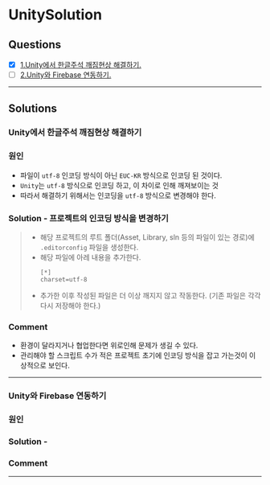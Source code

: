 # UnitySolution
## Questions
- [x] [1.Unity에서 한글주석 깨짐현상 해결하기.](#unity에서-한글주석-깨짐현상-해결하기)
- [ ] [2.Unity와 Firebase 연동하기.]()
*****
## Solutions
### Unity에서 한글주석 깨짐현상 해결하기
### 원인
- 파일이 ```utf-8``` 인코딩 방식이 아닌 ```EUC-KR``` 방식으로 인코딩 된 것이다.
- ```Unity```는 ```utf-8``` 방식으로 인코딩 하고, 이 차이로 인해 깨져보이는 것
- 따라서 해결하기 위해서는 인코딩을 ```utf-8``` 방식으로 변경해야 한다.
### Solution - 프로젝트의 인코딩 방식을 변경하기
> - 해당 프로젝트의 루트 폴더(Asset, Library, sln 등의 파일이 있는 경로)에 ```.editorconfig``` 파일을 생성한다.
> - 해당 파일에 아레 내용을 추가한다.
>   ```
>   [*]
>   charset=utf-8
>   ```
> - 추가한 이후 작성된 파일은 더 이상 깨지지 않고 작동한다. (기존 파일은 각각 다시 저장해야 한다.)
### Comment
- 환경이 달라지거나 협업한다면 위로인해 문제가 생길 수 있다.
- 관리해야 할 스크립트 수가 적은 프로젝트 초기에 인코딩 방식을 잡고 가는것이 이상적으로 보인다.
*****
### Unity와 Firebase 연동하기
### 원인
### Solution - 
### Comment
*****
